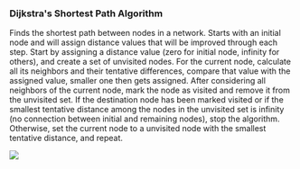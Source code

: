 ### Dijkstra's Shortest Path Algorithm
Finds the shortest path between nodes in a network. Starts with an initial node and will assign distance values that will be improved through each step. Start by assigning a distance value (zero for initial node, infinity for others), and create a set of unvisited nodes. For the current node, calculate all its neighbors and their tentative differences, compare that value with the assigned value, smaller one then gets assigned. After considering all neighbors of the current node, mark the node as visited and remove it from the unvisited set. If the destination node has been marked visited or if the smallest tentative distance among the nodes in the unvisited set is infinity (no connection between initial and remaining nodes), stop the algorithm. Otherwise, set the current node to a unvisited node with the smallest tentative distance, and repeat.

![](http://www3.cs.stonybrook.edu/~skiena/combinatorica/animations/anim/dijkstra.gif)
